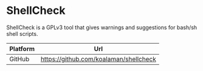 # ShellCheck

ShellCheck is a GPLv3 tool that gives warnings and suggestions for bash/sh shell scripts.

| Platform | Url                                                              |
|----------|------------------------------------------------------------------|
| GitHub   | https://github.com/koalaman/shellcheck                           |
